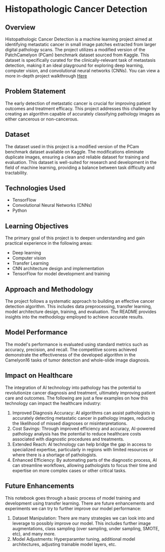 # Histopathologic Cancer Detection

## Overview

Histopathologic Cancer Detection is a machine learning project aimed at identifying metastatic cancer in small image patches extracted from larger digital pathology scans. The project utilizes a modified version of the PatchCamelyon (PCam) benchmark dataset sourced from Kaggle. This dataset is specifically curated for the clinically-relevant task of metastasis detection, making it an ideal playground for exploring deep learning, computer vision, and convolutional neural networks (CNNs). You can view a more in-depth project walkthrough [Here](Tutorial.md)

## Problem Statement

The early detection of metastatic cancer is crucial for improving patient outcomes and treatment efficacy. This project addresses this challenge by creating an algorithm capable of accurately classifying pathology images as either cancerous or non-cancerous.

## Dataset

The dataset used in this project is a modified version of the PCam benchmark dataset available on Kaggle. The modifications eliminate duplicate images, ensuring a clean and reliable dataset for training and evaluation. This dataset is well-suited for research and development in the field of machine learning, providing a balance between task difficulty and tractability.

## Technologies Used

- TensorFlow
- Convolutional Neural Networks (CNNs)
- Python

## Learning Objectives

The primary goal of this project is to deepen understanding and gain practical experience in the following areas:

- Deep learning
- Computer vision
- Transfer Learning
- CNN architecture design and implementation
- TensorFlow for model development and training

## Approach and Methodology

The project follows a systematic approach to building an effective cancer detection algorithm. This includes data preprocessing, transfer learning, model architecture design, training, and evaluation. The README provides insights into the methodology employed to achieve accurate results.

## Model Performance

The model's performance is evaluated using standard metrics such as accuracy, precision, and recall. The competitive scores achieved demonstrate the effectiveness of the developed algorithm in the Camelyon16 tasks of tumor detection and whole-slide image diagnosis.

## Impact on Healthcare

The integration of AI technology into pathology has the potential to revolutionize cancer diagnosis and treatment, ultimately improving patient care and outcomes. The following are just a few examples on how this technology can impact the healthcare industry:

1. Improved Diagnosis Accuracy: AI algorithms can assist pathologists in accurately detecting metastatic cancer in pathology images, reducing the likelihood of missed diagnoses or misinterpretations.
2. Cost Savings: Through improved efficiency and accuracy, AI-powered pathology analysis has the potential to reduce healthcare costs associated with diagnostic procedures and treatments.
3. Extended Reach: AI technology can help bridge the gap in access to specialized expertise, particularly in regions with limited resources or where there is a shortage of pathologists.
4. Enhanced Efficiency: By automating parts of the diagnostic process, AI can streamline workflows, allowing pathologists to focus their time and expertise on more complex cases or other critical tasks.

## Future Enhancements

This notebook goes through a basic process of model training and development using transfer learning. There are future enhancements and experiments we can try to further improve our model performance:

1. Dataset Manipulation: There are many strategies we can look into and leverage to possibly improve our model. This includes further image augmentations, class sampling (over sampling, under sampling, SMOTE, etc), and many more.
2. Model Adjustments: Hyperparamter tuning, additional model architectures, adjusting trainable model layers, etc. 
